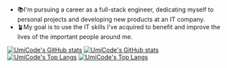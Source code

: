 - 📚I'm pursuing a career as a full-stack engineer, dedicating myself to personal projects and developing new products at an IT company.
- 🪴My goal is to use the IT skills I've acquired to benefit and improve the lives of the important people around me.

[![UmiCode's GitHub stats](https://github-readme-stats-sigma-eight-96.vercel.app/api?username=UmicodeKa&show_icons=true&theme=github_dark_dimmed&bg_color=00000000#gh-dark-mode-only)](https://github.com/UmicodeKa#gh-dark-mode-only)
[![UmiCode's GitHub stats](https://github-readme-stats-sigma-eight-96.vercel.app/api?username=UmicodeKa&show_icons=true&theme=default&bg_color=00000000#gh-light-mode-only)](https://github.com/UmicodeKa#gh-light-mode-only)
[![UmiCode's Top Langs](https://github-readme-stats-sigma-eight-96.vercel.app/api/top-langs/?username=UmicodeKa&layout=compact&exclude_repo=github-readme-stats,le_exif,le_mark_lift,le_umi_gallery_1,le_umi_gallery_2,le_UnoMayu_Foods,ITL_CSharpPractice-01,ITL_TSPractice-02&langs_count=8&theme=github_dark_dimmed&bg_color=00000000#gh-dark-mode-only)](https://github.com/UmicodeKa#gh-dark-mode-only)
[![UmiCode's Top Langs](https://github-readme-stats-sigma-eight-96.vercel.app/api/top-langs/?username=UmicodeKa&layout=compact&exclude_repo=github-readme-stats,le_exif,le_mark_lift,le_umi_gallery_1,le_umi_gallery_2,le_UnoMayu_Foods,ITL_CSharpPractice-01,ITL_TSPractice-02&langs_count=8&theme=default&bg_color=00000000#gh-light-mode-only)](https://github.com/UmicodeKa#gh-light-mode-only)
